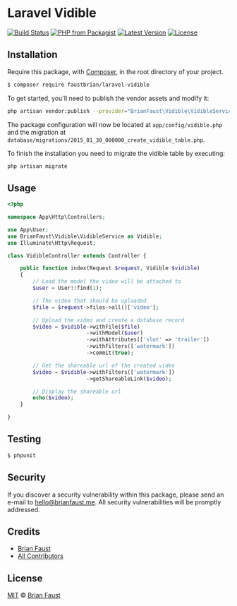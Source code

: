 # Laravel Vidible

[![Build Status](https://img.shields.io/travis/faustbrian/Laravel-Vidible/master.svg?style=flat-square)](https://travis-ci.org/faustbrian/Laravel-Vidible)
[![PHP from Packagist](https://img.shields.io/packagist/php-v/faustbrian/laravel-vidible.svg?style=flat-square)]()
[![Latest Version](https://img.shields.io/github/release/faustbrian/Laravel-Vidible.svg?style=flat-square)](https://github.com/faustbrian/Laravel-Vidible/releases)
[![License](https://img.shields.io/packagist/l/faustbrian/Laravel-Vidible.svg?style=flat-square)](https://packagist.org/packages/faustbrian/Laravel-Vidible)

## Installation

Require this package, with [Composer](https://getcomposer.org/), in the root directory of your project.

``` bash
$ composer require faustbrian/laravel-vidible
```

To get started, you'll need to publish the vendor assets and modify it:

```bash
php artisan vendor:publish --provider="BrianFaust\Vidible\VidibleServiceProvider"
```

The package configuration will now be located at `app/config/vidible.php` and the migration at `database/migrations/2015_01_30_000000_create_vidible_table.php`.

To finish the installation you need to migrate the vidible table by executing:

```bash
php artisan migrate
```

## Usage

``` php
<?php

namespace App\Http\Controllers;

use App\User;
use BrianFaust\Vidible\VidibleService as Vidible;
use Illuminate\Http\Request;

class VidibleController extends Controller {

    public function index(Request $request, Vidible $vidible)
    {
        // Load the model the video will be attached to
        $user = User::find(1);

        // The video that should be uploaded
        $file = $request->files->all()['video'];

        // Upload the video and create a database record
        $video = $vidible->withFile($file)
                         ->withModel($user)
                         ->withAttributes(['slot' => 'trailer'])
                         ->withFilters(['watermark'])
                         ->commit(true);

        // Get the shareable url of the created video
        $video = $vidible->withFilters(['watermark'])
                         ->getShareableLink($video);

        // Display the shareable url
        echo($video);
    }

}
```

## Testing

``` bash
$ phpunit
```

## Security

If you discover a security vulnerability within this package, please send an e-mail to hello@brianfaust.me. All security vulnerabilities will be promptly addressed.

## Credits

- [Brian Faust](https://github.com/faustbrian)
- [All Contributors](../../contributors)

## License

[MIT](LICENSE) © [Brian Faust](https://brianfaust.me)

<!-- ## To-Do
- Implement **Batch processing** with an easy to use syntax.
- Implement **Move to Slot** with an easy to use syntax.
- Implement **getShareableLink** for the following adapters
    - Azure
    - Copy
    - Ftp
    - GridFs
    - Rackspace
    - Sftp
    - WebDav
    - ZipArchive
- Refactoring and Package structuring
- Write more about how to use the package
- Write more descriptive comments -->
